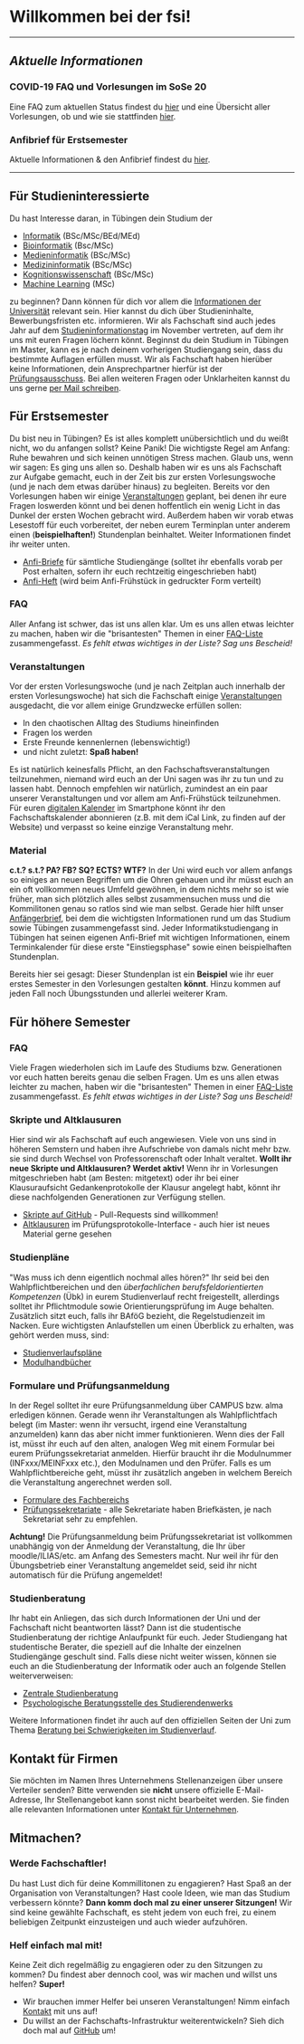 # Willkommen bei der fsi!

---
## *Aktuelle Informationen*
### COVID-19 FAQ und Vorlesungen im SoSe 20
Eine FAQ zum aktuellen Status findest du [hier](/covid19/faq) und eine Übersicht aller Vorlesungen, ob und wie sie stattfinden [hier](/covid19/vorlesungen).

### Anfibrief für Erstsemester
Aktuelle Informationen & den Anfibrief findest du [hier](/anfiveranstaltungen).


---

## Für Studieninteressierte
Du hast Interesse daran, in Tübingen dein Studium der 
- [Informatik](infos/courses/info) (BSc/MSc/BEd/MEd)
- [Bioinformatik](infos/courses/bioinfo) (Bsc/MSc)
- [Medieninformatik](infos/courses/medi) (BSc/MSc)
- [Medizininformatik](infos/courses/medicine) (BSc/MSc)
- [Kognitionswissenschaft](infos/courses/kogni) (BSc/MSc)
- [Machine Learning](https://uni-tuebingen.de/de/140323) (MSc)

zu beginnen? Dann können für dich vor allem die [Informationen der Universität](https://uni-tuebingen.de/de/74390) relevant sein. Hier kannst du dich über Studieninhalte, Bewerbungsfristen etc. informieren. Wir als Fachschaft sind auch jedes Jahr auf dem [Studieninformationstag](https://uni-tuebingen.de/studium/studieninteresse/angebote-fuer-studieninteressierte/studientag/) im November vertreten, auf dem ihr uns mit euren Fragen löchern könnt. 
Beginnst du dein Studium in Tübingen im Master, kann es je nach deinem vorherigen Studiengang sein, dass du bestimmte Auflagen erfüllen musst. Wir als Fachschaft haben hierüber keine Informationen, dein Ansprechpartner hierfür ist der [Prüfungsausschuss](https://uni-tuebingen.de/de/74378).
Bei allen weiteren Fragen oder Unklarheiten kannst du uns gerne [per Mail schreiben](kontakt).

## Für Erstsemester
Du bist neu in Tübingen? Es ist alles komplett unübersichtlich und du weißt nicht, wo du anfangen sollst? Keine Panik! Die wichtigste Regel am Anfang: Ruhe bewahren und sich keinen unnötigen Stress machen. Glaub uns, wenn wir sagen: Es ging uns allen so. Deshalb haben wir es uns als Fachschaft zur Aufgabe gemacht, euch in der Zeit bis zur ersten Vorlesungswoche (und je nach dem etwas darüber hinaus) zu begleiten. Bereits vor den Vorlesungen haben wir einige [Veranstaltungen](anfiveranstaltungen) geplant, bei denen ihr eure Fragen loswerden könnt und bei denen hoffentlich ein wenig Licht in das Dunkel der ersten Wochen gebracht wird. Außerdem haben wir vorab etwas Lesestoff für euch vorbereitet, der neben eurem Terminplan unter anderem einen (**beispielhaften!**) Stundenplan beinhaltet. Weiter Informationen findet ihr weiter unten.

- [Anfi-Briefe](https://teri.fsi.uni-tuebingen.de/anfibrief/) für sämtliche Studiengänge (solltet ihr ebenfalls vorab per Post erhalten, sofern ihr euch rechtzeitig eingeschrieben habt)
- [Anfi-Heft](https://teri.fsi.uni-tuebingen.de/anfiheft/) (wird beim Anfi-Frühstück in gedruckter Form verteilt)

### FAQ
Aller Anfang ist schwer, das ist uns allen klar. Um es uns allen etwas leichter zu machen, haben wir die "brisantesten" Themen in einer [FAQ-Liste](infos/anfi-faq) zusammengefasst. _Es fehlt etwas wichtiges in der Liste? Sag uns Bescheid!_ 

### Veranstaltungen
Vor der ersten Vorlesungswoche (und je nach Zeitplan auch innerhalb der ersten Vorlesungswoche) hat sich die Fachschaft einige [Veranstaltungen](anfiveranstaltungen) ausgedacht, die vor allem einige Grundzwecke erfüllen sollen:
- In den chaotischen Alltag des Studiums hineinfinden
- Fragen los werden
- Erste Freunde kennenlernen (lebenswichtig!)
- und nicht zuletzt: **Spaß haben!**

Es ist natürlich keinesfalls Pflicht, an den Fachschaftsveranstaltungen teilzunehmen, niemand wird euch an der Uni sagen was ihr zu tun und zu lassen habt. Dennoch empfehlen wir natürlich, zumindest an ein paar unserer Veranstaltungen und vor allem am Anfi-Frühstück teilzunehmen.
Für euren [digitalen Kalender](https://cloud.fsi.uni-tuebingen.de/cal) im Smartphone könnt ihr den Fachschaftskalender abonnieren (z.B. mit dem iCal Link, zu finden auf der Website) und verpasst so keine einzige Veranstaltung mehr.

### Material
**c.t.? s.t.? PA? FB? SQ? ECTS? WTF?**
In der Uni wird euch vor allem anfangs so einiges an neuen Begriffen um die Ohren gehauen und ihr müsst euch an ein oft vollkommen neues Umfeld gewöhnen, in dem nichts mehr so ist wie früher, man sich plötzlich alles selbst zusammensuchen muss und die Kommilitonen genau so ratlos sind wie man selbst. Gerade hier hilft unser [Anfängerbrief](https://teri.fsi.uni-tuebingen.de/anfibrief/), bei dem die wichtigsten Informationen rund um das Studium sowie Tübingen zusammengefasst sind.
Jeder Informatikstudiengang in Tübingen hat seinen eigenen Anfi-Brief mit wichtigen Informationen, einem Terminkalender für diese erste "Einstiegsphase" sowie einen beispielhaften Stundenplan.

Bereits hier sei gesagt: Dieser Stundenplan ist ein **Beispiel** wie ihr euer erstes Semester in den Vorlesungen gestalten **könnt**. Hinzu kommen auf jeden Fall noch Übungsstunden und allerlei weiterer Kram. 

## Für höhere Semester 

### FAQ
Viele Fragen wiederholen sich im Laufe des Studiums bzw. Generationen vor euch hatten bereits genau die selben Fragen. Um es uns allen etwas leichter zu machen, haben wir die "brisantesten" Themen in einer [FAQ-Liste](infos/anfi-faq) zusammengefasst. _Es fehlt etwas wichtiges in der Liste? Sag uns Bescheid!_ 

### Skripte und Altklausuren
Hier sind wir als Fachschaft auf euch angewiesen. Viele von uns sind in höheren Semstern und haben ihre Aufschriebe von damals nicht mehr bzw. sie sind durch Wechsel von Professorenschaft oder Inhalt veraltet.
**Wollt ihr neue Skripte und Altklausuren? Werdet aktiv!** 
Wenn ihr in Vorlesungen mitgeschrieben habt (am Besten: mitgetext) oder ihr bei einer Klausuraufsicht Gedankenprotokolle der Klausur angelegt habt, könnt ihr diese nachfolgenden Generationen zur Verfügung stellen. 

- [Skripte auf GitHub](https://github.com/fsi-tue/skripte) - Pull-Requests sind willkommen!
- [Altklausuren](https://ppi.fsi.uni-tuebingen.de/) im Prüfungsprotokolle-Interface - auch hier ist neues Material gerne gesehen

### Studienpläne
"Was muss ich denn eigentlich nochmal alles hören?" Ihr seid bei den Wahlpflichtbereichen und den *überfachlichen berufsfeldorientierten Kompetenzen* (Übk) in eurem Studienverlauf recht freigestellt, allerdings solltet ihr Pflichtmodule sowie Orientierungsprüfung im Auge behalten. Zusätzlich sitzt euch, falls ihr BAföG bezieht, die Regelstudienzeit im Nacken. Eure wichtigsten Anlaufstellen um einen Überblick zu erhalten, was gehört werden muss, sind:

- [Studienverlaufspläne](https://uni-tuebingen.de/de/176487)
- [Modulhandbücher](https://uni-tuebingen.de/de/74348)



### Formulare und Prüfungsanmeldung
In der Regel solltet ihr eure Prüfungsanmeldung über CAMPUS bzw. alma erledigen können. Gerade wenn ihr Veranstaltungen als Wahlpflichtfach belegt (im Master: wenn ihr versucht, irgend eine Veranstaltung anzumelden) kann das aber nicht immer funktionieren. 
Wenn dies der Fall ist, müsst ihr euch auf den alten, analogen Weg mit einem Formular bei eurem Prüfungssekretariat anmelden. Hierfür braucht ihr die Modulnummer (INFxxx/MEINFxxx etc.), den Modulnamen und den Prüfer. Falls es um Wahlpflichtbereiche geht, müsst ihr zusätzlich angeben in welchem Bereich die Veranstaltung angerechnet werden soll.

- [Formulare des Fachbereichs](https://uni-tuebingen.de/de/74351)
- [Prüfungssekretariate](https://uni-tuebingen.de/de/74384) - alle Sekretariate haben Briefkästen, je nach Sekretariat sehr zu empfehlen.

**Achtung!** Die Prüfungsanmeldung beim Prüfungssekretariat ist vollkommen unabhängig von der Anmeldung der Veranstaltung, die Ihr über moodle/ILIAS/etc. am Anfang des Semesters macht. Nur weil ihr für den Übungsbetrieb einer Veranstaltung angemeldet seid, seid ihr nicht automatisch für die Prüfung angemeldet!

### Studienberatung
Ihr habt ein Anliegen, das sich durch Informationen der Uni und der Fachschaft nicht beantworten lässt? Dann ist die studentische Studienberatung der richtige Anlaufpunkt für euch. Jeder Studiengang hat studentische Berater, die speziell auf die Inhalte der einzelnen Studiengänge geschult sind. Falls diese nicht weiter wissen, können sie euch an die Studienberatung der Informatik oder auch an folgende Stellen weiterverweisen:
- [Zentrale Studienberatung](https://uni-tuebingen.de/de/8930)
- [Psychologische Beratungsstelle des Studierendenwerks](https://www.my-stuwe.de/beratung-soziales/psychotherapeutische-beratung/)

Weitere Informationen findet ihr auch auf den offiziellen Seiten der Uni zum Thema [Beratung bei Schwierigkeiten im Studienverlauf](https://uni-tuebingen.de/studium/beratung-und-info/zentrale-studienberatung/themen-der-beratung/schwierigkeiten-im-studienverlauf/).

## Kontakt für Firmen
Sie möchten im Namen Ihres Unternehmens Stellenanzeigen über unsere Verteiler senden? Bitte verwenden sie **nicht** unsere offizielle E-Mail-Adresse, Ihr Stellenangebot kann sonst nicht bearbeitet werden. Sie finden alle relevanten Informationen unter [Kontakt für Unternehmen](infos/unternehmen).

## Mitmachen?
### Werde Fachschaftler!

Du hast Lust dich für deine Kommillitonen zu engagieren?
Hast Spaß an der Organisation von Veranstaltungen?
Hast coole Ideen, wie man das Studium verbessern könnte?
**Dann komm doch mal zu einer unserer Sitzungen!**
Wir sind keine gewählte Fachschaft, es steht jedem von euch frei, zu einem beliebigen Zeitpunkt einzusteigen und auch wieder aufzuhören. 

### Helf einfach mal mit!

Keine Zeit dich regelmäßig zu engagieren oder zu den Sitzungen zu kommen?
Du findest aber dennoch cool, was wir machen und willst uns helfen?
**Super!** 

- Wir brauchen immer Helfer bei unseren
Veranstaltungen! Nimm einfach [Kontakt](/kontakt) mit uns auf!
- Du willst an der Fachschafts-Infrastruktur weiterentwickeln? Sieh dich doch mal auf [GitHub](https://github.com/fsi-tue) um!

